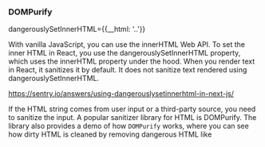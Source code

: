 ### DOMPurify

dangerouslySetInnerHTML={{__html: '..'}}

With vanilla JavaScript, you can use the innerHTML Web API. To set the inner HTML in React, you use the dangerouslySetInnerHTML property, which uses the innerHTML property under the hood. When you render text in React, it sanitizes it by default. It does not sanitize text rendered using dangerouslySetInnerHTML.

https://sentry.io/answers/using-dangerouslysetinnerhtml-in-next-js/


If the HTML string comes from user input or a third-party source, you need to sanitize the input. A popular sanitizer library for HTML is DOMPurify. The library also provides a demo of how `DOMPurify` works, where you can see how dirty HTML is cleaned by removing dangerous HTML like <script> tags.


DOMPurify requires a DOM tree to work. To use it in Next.js, you can use it in a Client Component. Note that Client Components pre-render static HTML on the server. To prevent this pre-rendering, dynamically import the component and set server-side rendering to false so that the import only occurs on the client.